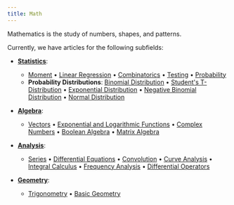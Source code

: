 ```yaml
---
title: Math
---
```


Mathematics is the study of numbers, shapes, and patterns.

Currently, we have articles for the following subfields:

* [**Statistics**](/statistics): 
	* [Moment](/moment) • [Linear Regression](/linear-regression) • [Combinatorics](/combinatoric) • [Testing](/testing) • [Probability](/probability)
	* **Probability Distributions**: [Binomial Distribution](/binomial-distribution) • [Student's T-Distribution](/student-t-distribution) • [Exponential Distribution](/exponential-distribution) • [Negative Binomial Distribution](/negative-binomial-distribution) • [Normal Distribution](/normal-distribution)

* [**Algebra**](/algebra): 
	* [Vectors](/vector) • [Exponential and Logarithmic Functions](/exp-log) • [Complex Numbers](/complex-number) • [Boolean Algebra](/bool) • [Matrix Algebra](/matrix)

* [**Analysis**](/analysis): 
	* [Series](/series) • [Differential Equations](/differential-equation) • [Convolution](/convolution) • [Curve Analysis](/curve) • [Integral Calculus](/integral) • [Frequency Analysis](/frequency-analysis) • [Differential Operators](/differential-operators)

* [**Geometry**](/geometry): 
	* [Trigonometry](/trigonometry) • [Basic Geometry](/geometry)

